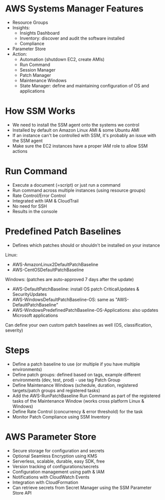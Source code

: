 # AWS Systems Manager Features

- Resource Groups
- Insights:
  - Insights Dashboard
  - Inventory: discover and audit the software installed
  - Compliance
- Parameter Store
- Action:
  - Automation (shutdown EC2, create AMIs)
  - Run Command
  - Session Manager
  - Patch Manager
  - Maintenance Windows
  - State Manager: define and maintaining configuration of OS and applications

# How SSM Works

- We need to install the SSM agent onto the systems we control
- Installed by default on Amazon Linux AMI & some Ubuntu AMI
- If an instance can't be controlled with SSM, it's probably an issue with the SSM agent
- Make sure the EC2 instances have a proper IAM role to allow SSM actions

# Run Command

- Execute a document (=script) or just run a command
- Run command across multiple instances (using resource groups)
- Rate Control/Error Control
- Integrated with IAM & CloudTrail
- No need for SSH
- Results in the console

# Predefined Patch Baselines

- Defines which patches should or shouldn't be installed on your instance

Linux:
  - AWS-AmazonLinux2DefaultPatchBaseline
  - AWS-CentOSDefaultPatchBaseline

Windows: (patches are auto-approved 7 days after the update)
  - AWS-DefaultPatchBaseline: install OS patch CriticalUpdates & SecurityUpdates
  - AWS-WindowsDefaultPatchBaseline-OS: same as "AWS-DefaultPatchBaseline"
  - AWS-WindowsPredefinedPatchBaseline-OS-Applications: also updates Microsoft applications

Can define your own custom patch baselines as well (OS, classification, severity)

# Steps

- Define a patch baseline to use (or multiple if you have multiple environments)
- Define patch groups: defined based on tags, example different environments (dev, test, prod) - use tag Patch Group
- Define Maintenance Windows (schedule, duration, registered targets/patch groups and registered tasks)
- Add the AWS-RunPatchBaseline Run Command as part of the registered tasks of the Maintenance Window (works cross platform Linux & Windows)
- Define Rate Control (concurrency & error threshold) for the task
- Monitor Patch Compliance using SSM Inventory

# AWS Parameter Store

- Secure storage for configuration and secrets
- Optional Seamless Encryption using KMS
- Serverless, scalable, durable, easy SDK, free
- Version tracking of configurations/secrets
- Configuration management using path & IAM
- Notifications with CloudWatch Events
- Integration with CloudFormation
- Can retrieve secrets from Secret Manager using the SSM Parameter Store API

